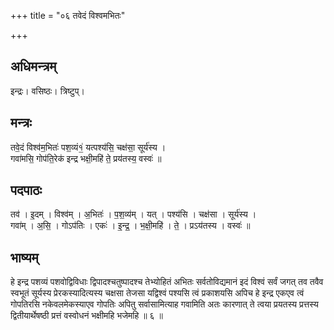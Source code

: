 +++
title = "०६ तवेदं विश्वमभितः"

+++
## अधिमन्त्रम्
इन्द्रः। वसिष्ठः। त्रिष्टुप्।

## मन्त्रः
तवे॒दं विश्व॑म॒भितः॑ पश॒व्यं१॒॑ यत्पश्य॑सि॒ चक्ष॑सा॒ सूर्य॑स्य ।  
गवा॑मसि॒ गोप॑ति॒रेक॑ इन्द्र भक्षी॒महि॑ ते॒ प्रय॑तस्य॒ वस्वः॑ ॥

## पदपाठः
तव॑ । इ॒दम् । विश्व॑म् । अ॒भितः॑ । प॒श॒व्य॑म् । यत् । पश्य॑सि । चक्ष॑सा । सूर्य॑स्य ।  
गवा॑म् । अ॒सि॒ । गोऽप॑तिः । एकः॑ । इ॒न्द्र॒ । भ॒क्षी॒महि॑ । ते॒ । प्रऽय॑तस्य । वस्वः॑ ॥

## भाष्यम्
हे इन्द्र पशव्यं पशवोद्विविधाः द्विपादश्चतुष्पादश्च तेभ्योहितं अभितः सर्वतोविद्यमानं इदं विश्वं सर्वं जगत् तव तवैव स्वभूतं सूर्यस्य प्रेरकस्यादित्यस्य चक्षसा तेजसा यद्विश्वं पश्यसि त्वं प्रकाशयसि अपिच हे इन्द्र एकएव त्वं गोपतिरसि नकेवलमेकस्याएव गोपतिः अपितु सर्वासामित्याह गवामिति अतः कारणात् ते त्वया प्रयतस्य प्रत्तस्य द्वितीयार्थेषष्ठी प्रत्तं वस्वोधनं भक्षीमहि भजेमहि ॥ ६ ॥